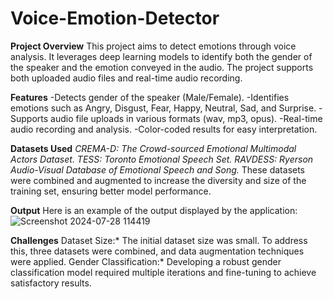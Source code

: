 # Voice-Emotion-Detector
**Project Overview**
This project aims to detect emotions through voice analysis. It leverages deep learning models to identify both the gender of the speaker and the emotion conveyed in the audio. The project supports both uploaded audio files and real-time audio recording.

**Features**
  -Detects gender of the speaker (Male/Female).
  -Identifies emotions such as Angry, Disgust, Fear, Happy, Neutral, Sad, and Surprise.
  -Supports audio file uploads in various formats (wav, mp3, opus).
  -Real-time audio recording and analysis.
  -Color-coded results for easy interpretation.

**Datasets Used**
  *CREMA-D: The Crowd-sourced Emotional Multimodal Actors Dataset.*
  *TESS: Toronto Emotional Speech Set.*
  *RAVDESS: Ryerson Audio-Visual Database of Emotional Speech and Song.*
These datasets were combined and augmented to increase the diversity and size of the training set, ensuring better model performance.

**Output**
Here is an example of the output displayed by the application:
![Screenshot 2024-07-28 114419](https://github.com/user-attachments/assets/987bbe96-f957-4482-87e5-626f20f5eb7c)


**Challenges**
  Dataset Size:* The initial dataset size was small. To address this, three datasets were combined, and data augmentation techniques were applied.
  Gender Classification:* Developing a robust gender classification model required multiple iterations and fine-tuning to achieve satisfactory results.
